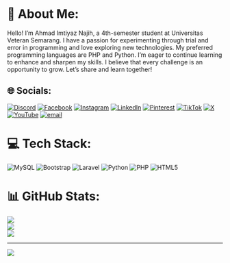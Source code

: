 # 🦖 About Me:
Hello! I’m Ahmad Imtiyaz Najih, a 4th-semester student at Universitas Veteran Semarang. I have a passion for experimenting through trial and error in programming and love exploring new technologies. My preferred programming languages are PHP and Python. I’m eager to continue learning to enhance and sharpen my skills. I believe that every challenge is an opportunity to grow. Let’s share and learn together!

## 🌐 Socials:
[![Discord](https://img.shields.io/badge/Discord-%237289DA.svg?logo=discord&logoColor=white)](https://discord.gg/prince_yazna) [![Facebook](https://img.shields.io/badge/Facebook-%231877F2.svg?logo=Facebook&logoColor=white)](https://facebook.com/xyimsimi) [![Instagram](https://img.shields.io/badge/Instagram-%23E4405F.svg?logo=Instagram&logoColor=white)](https://instagram.com/ahmad_imtiyaz04) [![LinkedIn](https://img.shields.io/badge/LinkedIn-%230077B5.svg?logo=linkedin&logoColor=white)](https://linkedin.com/in/Ahmad_Imtiyaz) [![Pinterest](https://img.shields.io/badge/Pinterest-%23E60023.svg?logo=Pinterest&logoColor=white)](https://pinterest.com/imtiyaznajih) [![TikTok](https://img.shields.io/badge/TikTok-%23000000.svg?logo=TikTok&logoColor=white)](https://tiktok.com/@princeeeyzn) [![X](https://img.shields.io/badge/X-black.svg?logo=X&logoColor=white)](https://x.com/iimtiyaz_) [![YouTube](https://img.shields.io/badge/YouTube-%23FF0000.svg?logo=YouTube&logoColor=white)](https://youtube.com/@Yazna) [![email](https://img.shields.io/badge/Email-D14836?logo=gmail&logoColor=white)](mailto:imtiyaznajih8@gmail.com) 

# 💻 Tech Stack:
![MySQL](https://img.shields.io/badge/mysql-4479A1.svg?style=for-the-badge&logo=mysql&logoColor=white) ![Bootstrap](https://img.shields.io/badge/bootstrap-%238511FA.svg?style=for-the-badge&logo=bootstrap&logoColor=white) ![Laravel](https://img.shields.io/badge/laravel-%23FF2D20.svg?style=for-the-badge&logo=laravel&logoColor=white) ![Python](https://img.shields.io/badge/python-3670A0?style=for-the-badge&logo=python&logoColor=ffdd54) ![PHP](https://img.shields.io/badge/php-%23777BB4.svg?style=for-the-badge&logo=php&logoColor=white) ![HTML5](https://img.shields.io/badge/html5-%23E34F26.svg?style=for-the-badge&logo=html5&logoColor=white)
# 📊 GitHub Stats:
![](https://github-readme-stats.vercel.app/api?username=ahmad-imtiyaz&theme=radical&hide_border=false&include_all_commits=true&count_private=true)<br/>
![](https://nirzak-streak-stats.vercel.app/?user=ahmad-imtiyaz&theme=radical&hide_border=false)<br/>
![](https://github-readme-stats.vercel.app/api/top-langs/?username=ahmad-imtiyaz&theme=radical&hide_border=false&include_all_commits=true&count_private=true&layout=compact)

---
[![](https://visitcount.itsvg.in/api?id=ahmad-imtiyaz&icon=0&color=1)](https://visitcount.itsvg.in)

<!-- Proudly created with GPRM ( https://gprm.itsvg.in ) -->

